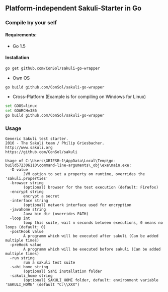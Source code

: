 ## Platform-independent Sakuli-Starter in Go
### Compile by your self
#### Requirements:
- Go 1.5

#### Installation
```bash
go get github.com/ConSol/sakuli-go-wrapper
```

- Own OS
```bash
go build github.com/ConSol/sakuli-go-wrapper
```

- Cross-Platform (Example is for compiling on Windows for Linux)
```bash
set GOOS=linux
set GOARCH=386
go build github.com/ConSol/sakuli-go-wrapper
```

### Usage

```
Generic Sakuli test starter.
2016 - The Sakuli team / Philip Griesbacher.
http://www.sakuli.org
https://github.com/ConSol/sakuli

Usage of C:\Users\GRIESB~1\AppData\Local\Temp\go-build572306110\command-line-arguments\_obj\exe\main.exe:
  -D value
    	JVM option to set a property on runtime, overrides the 'sakuli.properties'
  -browser string
    	(optional) browser for the test execution (default: Firefox)
  -encrypt string
    	encrypt a secret
  -interface string
    	(optional) network interface used for encryption
  -javahome string
    	Java bin dir (overrides PATH)
  -loop int
    	loop this suite, wait n seconds between executions, 0 means no loops (default: 0)
  -postHook value
    	A programm which will be executed after sakuli (Can be added multiple times)
  -preHook value
    	A programm which will be executed before sakuli (Can be added multiple times)
  -run string
    	run a sakuli test suite
  -sahi_home string
    	(optional) Sahi installation folder
  -sakuli_home string
    	(optional) SAKULI_HOME folder, default: environment variable 'SAKULI_HOME' (default "C:\\XXX")

```
